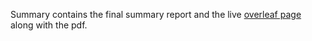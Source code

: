 Summary contains the final summary report and the live [overleaf page](https://www.overleaf.com/1857618785swprrsmqkjqg) along with the pdf. 

